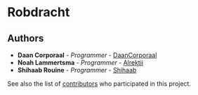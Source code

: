 # Robdracht

## Authors

* **Daan Corporaal** - *Programmer* - [DaanCorporaal](https://github.com/DaanCorporaal)
* **Noah Lammertsma** - *Programmer* - [Alrektii](https://github.com/Alrektii)
* **Shihaab Rouine** - *Programmer* - [Shihaab](https://github.com/shihaab)

See also the list of [contributors](https://github.com/DaanCorporaal/Robdracht/graphs/contributors) who participated in this project.
